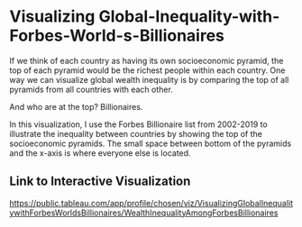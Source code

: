 # Visualizing Global-Inequality-with-Forbes-World-s-Billionaires

If we think of each country as having its own socioeconomic pyramid, the top of each pyramid would be the richest people within each country. One way we can visualize global wealth inequality is by comparing the top of all pyramids from all countries with each other. 

And who are at the top? Billionaires.

In this visualization, I use the Forbes Billionaire list from 2002-2019 to illustrate the inequality between countries by showing the top of the socioeconomic pyramids. The small space between bottom of the pyramids and the x-axis is where everyone else is located.


## Link to Interactive Visualization
https://public.tableau.com/app/profile/chosen/viz/VisualizingGlobalInequalitywithForbesWorldsBillionaires/WealthInequalityAmongForbesBillionaires
